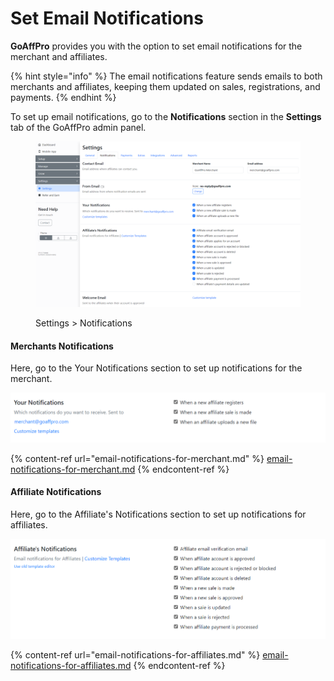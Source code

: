# Set Email Notifications

**GoAffPro** provides you with the option to set email notifications for the merchant and affiliates.&#x20;

{% hint style="info" %}
The email notifications feature sends emails to both merchants and affiliates, keeping them updated on sales, registrations, and payments.
{% endhint %}

To set up email notifications, go to the **Notifications** section in the **Settings** tab of the GoAffPro admin panel.

<figure><img src="../../.gitbook/assets/image (3511).png" alt=""><figcaption><p>Settings > Notifications</p></figcaption></figure>

#### Merchants Notifications

Here, go to the Your Notifications section to set up notifications for the merchant.

![Your Notifications](<../../.gitbook/assets/image (3041).png>)

{% content-ref url="email-notifications-for-merchant.md" %}
[email-notifications-for-merchant.md](email-notifications-for-merchant.md)
{% endcontent-ref %}

#### Affiliate Notifications

Here, go to the Affiliate's Notifications section to set up notifications for affiliates.

![Affiliate Notifications](<../../.gitbook/assets/image (2638).png>)

{% content-ref url="email-notifications-for-affiliates.md" %}
[email-notifications-for-affiliates.md](email-notifications-for-affiliates.md)
{% endcontent-ref %}
